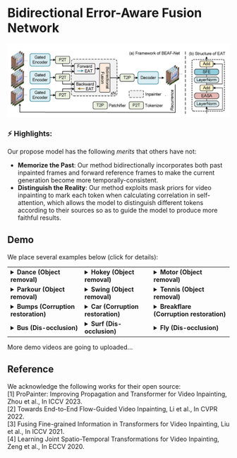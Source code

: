# Bidirectional Error-Aware Fusion Network 
![overall_structure](./figs/overview.png)
### ⚡ Highlights:
Our propose model has the following *merits* that others have not:
- **Memorize the Past**: Our method bidirectionally incorporates both past inpainted frames and forward reference frames to make the current generation become more temporally-consistent.
- **Distinguish the Reality**: Our method exploits mask priors for video inpainting to mark each token when calculating correlation in self-attention, which allows the model to distinguish different tokens according to their sources so as to guide the model to produce more faithful results.

## Demo
We place several examples below (click for details):

<table>
<tr>
   <td> 
      <details> 
      <summary> 
      <strong>Dance (Object removal)</strong>
      </summary> 
      <img src="./demo/dance.gif">
      </details>
   </td>
   <td> 
      <details> 
      <summary> 
      <strong>Hokey (Object removal)</strong>
      </summary> 
      <img src="./demo/hokey.gif">
      </details>
   </td>
   <td> 
      <details> 
      <summary> 
      <strong>Motor (Object removal)</strong>
      </summary> 
      <img src="./demo/motor.gif">
      </details>
   </td>
</tr>
<td> 
      <details> 
      <summary> 
      <strong>Parkour (Object removal)</strong>
      </summary> 
      <img src="./demo/parkour.gif">
      </details>
   </td>
   <td> 
      <details> 
      <summary> 
      <strong>Swing (Object removal)</strong>
      </summary> 
      <img src="./demo/swing.gif">
      </details>
   </td>
   <td> 
      <details> 
      <summary> 
      <strong>Tennis (Object removal)</strong>
      </summary> 
      <img src="./demo/tennis.gif">
      </details>
   </td>
</tr>
<td> 
      <details> 
      <summary> 
      <strong>Bumps (Corruption restoration)</strong>
      </summary> 
      <img src="./demo/bmx_bumps.gif">
      </details>
   </td>
   <td> 
      <details> 
      <summary> 
      <strong>Car (Corruption restoration)</strong>
      </summary> 
      <img src="./demo/car_drift.gif">
      </details>
   </td>
   <td> 
      <details> 
      <summary> 
      <strong>Breakflare (Corruption restoration)</strong>
      </summary> 
      <img src="./demo/break_flare.gif">
      </details>
   </td>
</tr>
<td> 
      <details> 
      <summary> 
      <strong>Bus (Dis-occlusion)</strong>
      </summary> 
      <img src="./demo/bus.gif">
      </details>
   </td>
   <td> 
      <details> 
      <summary> 
      <strong>Surf (Dis-occlusion)</strong>
      </summary> 
      <img src="./demo/surf.gif">
      </details>
   </td>
   <td> 
      <details> 
      <summary> 
      <strong>Fly (Dis-occlusion)</strong>
      </summary> 
      <img src="./demo/fly.gif">
      </details>
   </td>
</tr>
</table>

More demo videos are going to uploaded...


## Reference
We acknowledge the following works for their open source:<br/>
[1] ProPainter: Improving Propagation and Transformer for Video Inpainting, Zhou et al., In ICCV 2023.<br/>
[2] Towards End-to-End Flow-Guided Video Inpainting, Li et al., In CVPR 2022.<br/>
[3] Fusing Fine-grained Information in Transformers for Video Inpainting, Liu et al., In ICCV 2021.<br/>
[4] Learning Joint Spatio-Temporal Transformations for Video Inpainting, Zeng et al., In ECCV 2020.<br/>
 <br/>